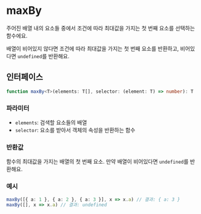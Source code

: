 # maxBy

주어진 배열 내의 요소들 중에서 조건에 따라 최대값을 가지는 첫 번째 요소를 선택하는 함수에요.

배열이 비어있지 않다면 조건에 따라 최대값을 가지는 첫 번째 요소를 반환하고, 비어있다면 `undefined`를 반환해요.

## 인터페이스

```typescript
function maxBy<T>(elements: T[], selector: (element: T) => number): T
```

### 파라미터

- `elements`: 검색할 요소들의 배열
- `selector`: 요소를 받아서 객체의 속성을 반환하는 함수

### 반환값

함수의 최대값을 가지는 배열의 첫 번째 요소. 만약 배열이 비어있다면 `undefined`를 반환해요.

### 예시

```typescript
maxBy([{ a: 1 }, { a: 2 }, { a: 3 }], x => x.a) // 결과: { a: 3 }
maxBy([], x => x.a) // 결과: undefined
```
